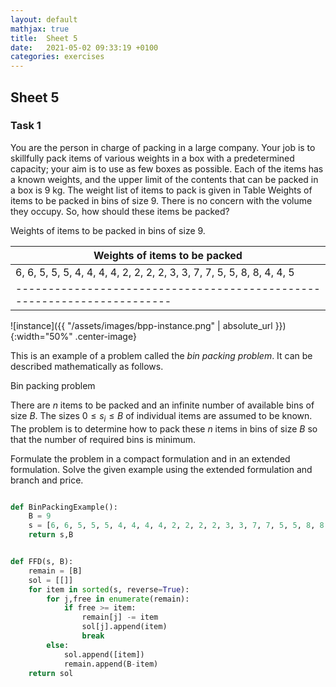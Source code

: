 ```yaml
---
layout: default
mathjax: true
title:  Sheet 5
date:   2021-05-02 09:33:19 +0100
categories: exercises 
---
```


## Sheet 5


### Task 1


You are the person in charge of packing in a large company. Your job is
to skillfully pack items of various weights in a box with a
predetermined capacity; your aim is to use as few boxes as
possible. Each of the items has a known weights, and the upper limit of
the contents that can be packed in a box is 9 kg. The weight list of
items to pack is given in Table Weights of items to be packed in bins of
size 9. There is no concern with the volume they occupy. So, how should
these items be packed?

Weights of items to be packed in bins of size 9.

|Weights of items to be packed|
|-----------------------------------------------------------------------|
|6, 6, 5, 5, 5, 4, 4, 4, 4, 2, 2, 2, 2, 3, 3, 7, 7, 5, 5, 8, 8, 4, 4, 5|
|-----------------------------------------------------------------------|




![instance]({{ "/assets/images/bpp-instance.png" | absolute_url }}){:width="50%" .center-image}


This is an example of a problem called the *bin packing problem*. It can
be described mathematically as follows.

Bin packing problem

There are $n$ items to be packed and an infinite number of available bins
of size $B$. The sizes $0\leq s_i \leq B$ of individual items are assumed to be
known. The problem is to determine how to pack these $n$ items in bins of
size $B$ so that the number of required bins is minimum.

Formulate the problem in a compact formulation and in an extended
formulation. Solve the given example using the extended formulation and
branch and price.

<!--
In the GIT repository you find:

- A template for the compact formulation: `compact.py`.

- A template for the extended formulation with delayed column generation: `extended_template.py`
-->





```python

def BinPackingExample():
    B = 9
    s = [6, 6, 5, 5, 5, 4, 4, 4, 4, 2, 2, 2, 2, 3, 3, 7, 7, 5, 5, 8, 8, 4, 4, 5]
    return s,B


def FFD(s, B):
    remain = [B]
    sol = [[]]
    for item in sorted(s, reverse=True):
        for j,free in enumerate(remain):
            if free >= item:
                remain[j] -= item
                sol[j].append(item)
                break
        else:
            sol.append([item])
            remain.append(B-item)
    return sol

```

